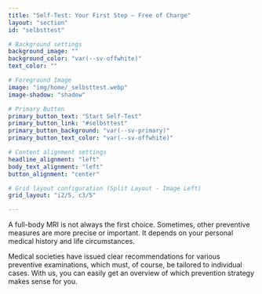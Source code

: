 ```yaml
---
title: "Self-Test: Your First Step – Free of Charge"
layout: "section"
id: "selbsttest"

# Background settings
background_image: ""  
background_color: "var(--sv-offwhite)"  
text_color: ""  

# Foreground Image
image: "img/home/_selbsttest.webp"  
image-shadow: "shadow"

# Primary Button
primary_button_text: "Start Self-Test"
primary_button_link: "#selbsttest"
primary_button_background: "var(--sv-primary)"
primary_button_text_color: "var(--sv-offwhite)"

# Content alignment settings
headline_alignment: "left"
body_text_alignment: "left"
button_alignment: "center"  

# Grid layout configuration (Split Layout - Image Left)
grid_layout: "i2/5, c3/5"  

---
```


A full-body MRI is not always the first choice. Sometimes, other preventive measures are more precise or important. It depends on your personal medical history and life circumstances.

Medical societies have issued clear recommendations for various preventive examinations, which must, of course, be tailored to individual cases. With us, you can easily get an overview of which prevention strategy makes sense for you.
